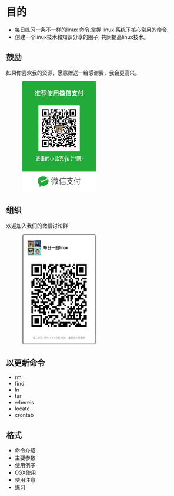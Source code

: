 # 目的

- 每日练习一条不一样的linux 命令.掌握 linux 系统下核心常用的命令.
- 创建一个linux技术和知识分享的圈子, 共同提高linux技术。




## 鼓励
如果你喜欢我的资源，愿意赠送一给感谢费，我会更高兴。

<figure class="half">
  <img src="https://github.com/sixleaves/DailyLinuxCommand/blob/master/wechat_pay.JPG" width="200px" height="300px" />
</figure>



## 组织
欢迎加入我们的微信讨论群

<figure class="half">
  <img src="https://github.com/sixleaves/DailyLinuxCommand/blob/master/wechat_group.JPG" width="200px" height="300px" />
</figure>


## 以更新命令
- rm
- find
- ln
- tar
- whereis
- locate
- crontab

## 格式
- 命令介绍
- 主要参数
- 使用例子
- OSX使用
- 使用注意
- 练习

